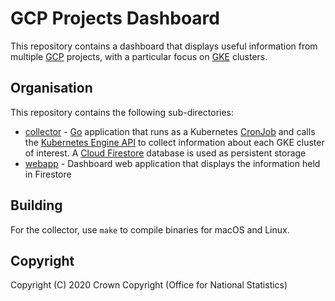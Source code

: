 # GCP Projects Dashboard
This repository contains a dashboard that displays useful information from multiple [GCP](https://cloud.google.com/) projects, with a particular focus on [GKE](https://cloud.google.com/kubernetes-engine) clusters.

## Organisation
This repository contains the following sub-directories:

* [collector](https://github.com/ONSdigital/gcp-projects-dashboard/tree/master/collector) - [Go](https://golang.org/) application that runs as a Kubernetes [CronJob](https://kubernetes.io/docs/concepts/workloads/controllers/cron-jobs/) and calls the [Kubernetes Engine API](https://cloud.google.com/kubernetes-engine/docs/reference/rest) to collect information about each GKE cluster of interest. A [Cloud Firestore](https://cloud.google.com/firestore/) database is used as persistent storage
* [webapp](https://github.com/ONSdigital/gcp-projects-dashboard/tree/master/webapp) - Dashboard web application that displays the information held in Firestore

## Building
For the collector, use `make` to compile binaries for macOS and Linux.

## Copyright
Copyright (C) 2020 Crown Copyright (Office for National Statistics)
